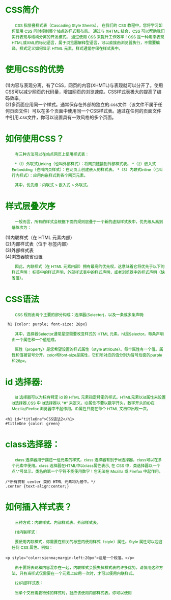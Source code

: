 ## CSS简介

CSS 指层叠样式表（Cascading Style Sheets）。 在我们的 CSS 教程中，您将学习如何使用 CSS 同时控制整个站点的样式和布局。 通过与 XHTML 结合，CSS 可以帮助我们实行表现与结构分离的开发模式。 通过使用 CSS 来提升工作效率！CSS 是一种用来表现HTML或XML的标记语言，属于浏览器解释型语言，可以直接由浏览器执行，不需要编译。样式定义如何显示 HTML 元素。样式通常存储在样式表中。

## 使用CSS的优势

* (1)内容与表现分离，有了CSS，网页的内容(XHMTL)与表现就可以分开了。使用CSS可以减少网页的代码量，增加网页的浏览速度。CSS样式表极大的提高了编码效率。
* (2)多页面应用同一个样式。通常保存在外部的独立的.css文件（该文件不属于任何页面文件）可以在多个页面中使用同一个CSS样式表。通过在任何的页面文件中引用.css文件，你可以设置具有一致风格的多个页面。

## 如何使用CSS？

有三种方法可以在站点网页上使用样式表：

*（1）外联式Linking（也叫外部样式）：将网页链接到外部样式表。
*（2）嵌入式Embedding（也叫内页样式）：在网页上创建嵌入的样式表。
*（3）内联式Inline（也叫行内样式）：应用内嵌样式到各个网页元素。

其中，优先级：内联式 > 嵌入式 > 外联式。

## 样式层叠次序

一般而言，所有的样式会根据下面的规则层叠于一个新的虚拟样式表中，优先级从高到低依次为：

* (1)内联样式（在 HTML 元素内部）
* (2)内部样式表（位于 <head> 标签内部）
* (3)外部样式表
* (4)浏览器缺省设置

因此，内联样式（在 HTML 元素内部）拥有最高的优先权，这意味着它将优先于以下的样式声明：<head> 标签中的样式声明，外部样式表中的样式声明，或者浏览器中的样式声明（缺省值）。
  
## CSS语法

CSS 规则由两个主要的部分构成：选择器(Selector)，以及一条或多条声明:

```       
 h1 {color: purple; font-size: 28px}
```

其中，选择器Selector通常是您需要改变样式的 HTML 元素。h1是Selector。每条声明由一个属性和一个值组成。

属性（property）是您希望设置的样式属性（style attribute）。每个属性有一个值。属性和值被冒号分开。color和font-size是属性，它们所对应的值分别为冒号后面的purple和28px。


## id 选择器:
        
id 选择器可以为标有特定 id 的 HTML 元素指定特定的样式。HTML元素以id属性来设置id选择器,CSS 中 id选择器以 "#" 来定义。ID属性不要以数字开头，数字开头的ID在 Mozilla/Firefox 浏览器中不起作用。ID属性只能在每个 HTML 文档中出现一次。

```
<h1 id="titleOne">CSS语法2</h1>
#titleOne {color: green}
```

## class选择器：
        
 class 选择器用于描述一组元素的样式，class 选择器有别于id选择器，class可以在多个元素中使用。class 选择器在HTML中以class属性表示, 在 CSS 中，类选择器以一个点"."号显示。类名的第一个字符不能使用数字！它无法在 Mozilla 或 Firefox 中起作用。
 
 ```
 /*所有拥有 center 类的 HTML 元素均为居中。*/
.center {text-align:center;}
```
 
 ## 如何插入样式表？
 
 三种方式：内联样式、内部样式表、外部样式表。

(1)内联样式：

要使用内联样式，你需要在相关的标签内使用样式（style）属性。Style 属性可以包含任何 CSS 属性。例如：

```
<p style="color:sienna;margin-left:20px">这是一个段落。</p>
```
        
由于要将表现和内容混杂在一起，内联样式会损失掉样式表的许多优势。请慎用这种方法，只有当样式仅需要在一个元素上应用一次时，才可以使用内联样式。

(2)内部样式表：

当单个文档需要特殊的样式时，就应该使用内部样式表。你可以使用 <style> 标签在文档头部定义内部样式表。

(3)外部样式表：

当样式需要应用于很多页面时，外部样式表将是理想的选择。在使用外部样式表的情况下，你可以通过改变一个文件来改变整个站点的外观。每个页面使用 标签链接到样式表。 标签在（文档的）头部。如：

```
<head> <link rel="stylesheet" type="text/css" href="mystyle.css"> </head>
```

浏览器会从文件 mystyle.css 中读到样式声明，并根据它来格式文档。外部样式表可以在任何文本编辑器中进行编辑。
 
文件不能包含任何的 html 标签。样式表应该以 .css 扩展名进行保存。例如：

```
hr {color:sienna;}
p {margin-left:20px;}
body {background-image:url(/images/back40.gif);}
```
            
【注意】不要在属性值与单位之间留有空格。假如你使用 "margin-left: 20 px" 而不是 "margin-left: 20px" ，它仅在 IE 6 中有效，但是在 Mozilla/Firefox 或 Netscape 中却无法正常工作。
 
 
## 多重样式将层叠为一个

样式表允许以多种方式规定样式信息。样式可以规定在单个的 HTML 元素中，在 HTML 页的头元素中，或在一个外部的 CSS 文件中。甚至可以在同一个 HTML 文档内部引用多个外部样式表。

(1)层叠次序：
    
一般而言，所有的样式会根据下面的规则层叠于一个新的虚拟样式表中，优先级从高到低依次为：
        
  * (1)内联样式（在 HTML 元素内部）
  * (2)内部样式表（位于 <head> 标签内部）
  * (3)外部样式表
  * (4)浏览器缺省设置
       
  因此，内联样式（在 HTML 元素内部）拥有最高的优先权，这意味着它将优先于以下的样式声明：<head> 标签中的样式声明，外部样式表中的样式声明，或者浏览器中的样式声明（缺省值）。如果你使用了外部文件的样式在内部样式中也定义了该样式，则内部样式表会取代外部文件的样式。

 (2)多重样式优先级深入理解：
    
  多重样式优先级顺序：下列是一份优先级逐级增加的选择器列表，其中数字 7 拥有最高的优先权：
        
  * 1.通用选择器（*）
  * 2.元素(类型)选择器
  * 3.类选择器
  * 4.属性选择器
  * 5.伪类
  * 6.ID 选择器
  * 7.内联样式

    【注意】!important 规则例外。当 !important 规则被应用在一个样式声明中时，该样式声明会覆盖CSS中任何其他的声明，无论它处在声明列表中的哪里。尽管如此，!important规则还是与优先级毫无关系。使用 !important 不是一个好习惯，因为它改变了你样式表本来的级联规则，从而使其难以调试。
    
【总结】要优化考虑使用样式规则的优先级来解决问题而不是 !important；只在需要覆盖全站或外部 css（例如引用的 ExtJs 或者 YUI ）的特定页面中使用 !important；永远不要在全站范围的 css 上使用 !important；永远不要在你的插件中使用 !important。

(3)权重计算：内联样式表的权值最高 1000；ID 选择器的权值为 100；Class 类选择器的权值为 10；HTML 标签选择器的权值为 1。

(4)CSS 优先级法则：
    
 * A 选择器都有一个权值，权值越大越优先；
 * B 当权值相等时，后出现的样式表设置要优于先出现的样式表设置；
 * C 创作者的规则高于浏览者：即网页编写者设置的CSS 样式的优先权高于浏览器所设置的样式；
 * D 继承的CSS 样式不如后来指定的CSS 样式；
 * E 在同一组属性设置中标有"!important"规则的优先级最大；
       
## CSS Backgrounds(背景):

CSS 背景属性用于定义HTML元素的背景。CSS 属性定义背景效果：

* background               简写属性，作用是将背景属性设置在一个声明中。
* background-color         设置元素的背景颜色。
* background-image         把图像设置为背景。
* background-repeat        设置背景图像是否及如何重复。
* background-attachment    背景图像是否固定或者随着页面的其余部分滚动。
* background-position      设置背景图像的起始位置。

(1)背景颜色background-color:

background-color 属性定义了元素的背景颜色。页面的背景颜色使用在body的选择器中。background-color 不能继承，其默认值是 transparent。如果一个元素没有指定背景色，那么背景就是透明的，这样其父元素的背景才可见。

(2)背景图像background-image:

background-image 属性描述了元素的背景图像.默认情况下，背景图像进行平铺重复显示，以覆盖整个元素实体.

```
body {background-image:url('paper.gif');}
```

(3)背景图像 - 水平或垂直平铺background-repeat

如果需要在HTML页面上对背景图像进行平铺，可以使用 background-repeat 属性。默认情况下background-image 属性会在页面的水平或者垂直方向平铺。为了让页面排版更加合理，不影响文本的阅读，我们可以改变图像的位置。可以利用 background-position 属性改变图像在背景中的位置。

为 background-position 属性提供值的方法有很多。首先，可以使用一些关键字：top、bottom、left、right和 center；其次，可以使用长度值，如 100px 或 5cm；最后也可以使用百分数值。不同类型的值对于背景图像的放置稍有差异。

如果设置值为 50px 100px，图像的左上角将在元素内边距区左上角向右 50 像素、向下 100 像素的位置上。
       
```
{
  background-color: black;
  background-image: url("imagesFile/RedPacketListImg.jpg");
  background-repeat: no-repeat;
  background-position: 20px -200px;

  background: black url("imagesFile/RedPacketListImg.jpg") no-repeat top right;
}
```
 ## CSS 文本属性
 
 (1)CSS Text文本格式：
 
  通过CSS的Text属性，你可以改变页面中文本的颜色、字符间距、对齐文本、装饰文本、对文本进行缩进等。

 (2)Text Color：颜色属性被用来设置文字的颜色。对于W3C标准的CSS：如果你定义了颜色属性，你还必须定义背景色属性。

 (3)文本的对齐方式：
 
 文本排列属性是用来设置文本的水平对齐方式。文本可居中或对齐到左或右,两端对齐.当text-align设置为"justify"，每一行被展开为宽度相等，左，右外边距是对齐（如杂志和报纸）。如果想把一个行内元素的第一行“缩进”，可以用左内边距或外边距创造这种效果。

(4)文本修饰
      
 text-decoration 属性用来设置或删除文本的装饰。从设计的角度看 text-decoration属性主要是用来删除链接的下划线。
        
```
 a {text-decoration:none;}//去掉链接的下划线。
```

 (5)文本转换
        
 文本转换属性是用来指定在一个文本中的大写和小写字母。可用于所有字句变成大写或小写字母，或每个单词的首字母大写。

 (6)文本缩进
        
 文本缩进属性是用来指定文本的第一行的缩进。CSS 提供了 text-indent 属性，该属性可以方便地实现文本缩进。通过使用text-indent 属性，所有元素的第一行都可以缩进一个给定的长度。

 (7)文本间隔
        
 word-spacing 属性可以改变字（单词）之间的标准间隔。其默认值 normal 与设置值为 0 是一样的。

 (8)CSS所有文本属性：
 
  * color           设置文本颜色
  * direction       设置文本方向
  * letter-spacing  设置字符间距
  * line-height     设置行高
  * text-align      对齐元素中的文本
  * text-decoration 向文本添加修饰
  * text-indent     缩进元素中文本的首行
  * text-shadow     设置文本阴影
  * text-transform  控制元素中的字母
  * unicode-bidi    设置或返回文本是否被重写
  * vertical-align  设置元素的垂直对齐
  * white-space     设置元素中空白的处理方式
  * word-spacing    设置字间距
  
  ```
  h1 {
    text-align: center;
    text-decoration: underline
}
p {
    text-indent: 10px
}
p.date {
    text-align: right
}
/*
text-indent 首行缩进
line-height 行间距
*/
p.main {
    text-align: justify;
    text-indent: 2em;
    line-height: 2em;
    /*word-spacing: 10px;*/
    /*设置字体加粗(bold)、变细(lighter)、正常(normal)，也可以设置数字）*/
    font-weight: normal;
}
p.main {
    text-transform: uppercase;
    font-family: serif, Times, "Times New Roman";
    font-style: italic;
}
```
 
## CSS Fonts(字体)：

CSS字体属性定义字体，加粗，大小，文字样式。在计算机屏幕上，sans-serif字体被认为是比serif字体容易阅读。

1.CSS字型：

在CSS中，有两种类型的字体系列名称：

* (1)通用字体系列 - 拥有相似外观的字体系统组合（如 "Serif" 或 "Monospace"）。
* (2)特定字体系列 - 一个特定的字体系列（如 "Times" 或 "Courier"）。

除了各种特定的字体系列外，CSS 定义了 5 种通用字体系列：

 * Serif 字体
 * Sans-serif 字体
 * Monospace 字体
 * Cursive 字体
 * Fantasy 字体

2.字体系列：

  font-family 属性设置文本的字体系列。font-family 属性应该设置几个字体名称作为一种"后备"机制，如果浏览器不支持第一种字体，它将尝试下一种字体。以确保浏览器/操作系统之间的最大兼容性。
    
  如果字体系列的名称超过一个字，它必须用引号，如Font Family："宋体"。多个字体系列是用一个逗号分隔指明。
  
  ```
  p{font-family:"Times New Roman", Times, serif;}
  ```

3.字体样式：

  主要是用于指定斜体文字的字体样式属性。这个属性有三个值：
  
  * normal(正常)          - 正常显示文本
  * italic(斜体)          - 以斜体字显示的文字
  * oblique(倾斜的文字)    - 文字向一边倾斜（和斜体非常类似，但不太支持）

  italic 和 oblique 的区别:
  
斜体（italic）是一种简单的字体风格，对每个字母的结构有一些小改动，来反映变化的外观。倾斜（oblique）文本是正常竖直文本的一个倾斜版本。通常情况下，italic 和 oblique 文本在 web 浏览器中看上去完全一样。
  

4.字体大小:

font-size 属性设置文本的大小。能否管理文字的大小，在网页设计中是非常重要的。但是，你不能通过调整字体大小使段落看上去像标题，或者使标题看上去像段落。请务必使用正确的HTML标签，比如h1 - h6元素用来表示标题和p元素用来表示段落。字体大小的值可以是绝对或相对的大小。

* 绝对大小：设置一个指定大小的文本，不允许用户在所有浏览器中改变文本大小，确定了输出的物理尺寸时绝对大小很有用

* 相对大小：相对于周围的元素来设置大小，允许用户在浏览器中改变文字大小。

如果你不指定一个字体的大小，默认大小和普通文本段落一样，是16像素（16px=1em）。


5.设置字体大小像素：

设置文字的大小与像素，让您完全控制文字大小。如：

```
    h1 {font-size:40px;}
    h2 {font-size:30px;}
    p {font-size:14px;}
```

上面的例子可以在 Internet Explorer 9, Firefox, Chrome, Opera, 和 Safari 调整文本大小。以上实例不能在IE9以前的版本运行。虽然可以通过浏览器的缩放工具调整文本大小，但是，这种调整是整个页面，而不仅仅是文本。

6.用em来设置字体大小：

为了避免Internet Explorer 中无法调整文本的问题，许多开发者使用 em 单位代替像素。1em和当前字体大小相等。在浏览器中默认的文字大小是16px。因此，1em的默认大小是16px。可以通过下面这个公式将像素转换为em：px/16=em。

【注意】16 等于父元素的默认字体大小，假设父元素的 font-size 为 30px，那么公式需改为：pixels/30=em。

7.使用百分比和EM组合:

在所有浏览器的解决方案中，设置 <body>元素的默认字体大小的是百分比。
  
```
body {font-size:100%;}
h1 {font-size:2.5em;}
h2 {font-size:1.875em;}
p {font-size:0.875em;}
```

8.所有CSS字体属性：

```
font            在一个声明中设置所有的字体属性
font-family     指定文本的字体系列
font-size       指定文本的字体大小
font-style      指定文本的字体样式
font-variant    以小型大写字体或者正常字体显示文本
font-weight     指定字体的粗细。
```

## DTD概念：

  DTD= Document Type Definition，文档类型声明。DTD作用是：它定义以哪种标准解析document，确保document在不同的浏览器中以相同的方式被解析。

  HTML5 不基于 SGML，所以不需要引用 DTD。

  三种DTD类型的作用说明：
  
  * Strict : 干净的标记，免于表现层的混乱，与层叠样式表（CSS）配合使用。
  * Transitional :包含 W3C 所期望移入样式表的呈现属性和元素。使用不支持层叠样式表（CSS）的浏览器时使用。
  * Frameset : 应当被用于带有框架的文档。除 frameset 元素取代了 body 元素之外，Frameset等同于 Transitional。
  
## CSS链接：

不同的链接可以有不同的样式。

1.链接样式

链接的样式，可以用任何CSS属性（如颜色，字体，背景等）。这四个链接状态是：

   * a:link - 正常，未访问过的链接
   * a:visited - 用户已访问过的链接
   * a:hover - 当用户鼠标放在链接上时
   * a:active - 链接被点击的那一刻

当设置为若干链路状态的样式，也有一些顺序规则：a:hover 必须跟在 a:link 和 a:visited后面。a:active 必须跟在 a:hover后面。

2.常见的链接样式

根据上述链接的颜色变化的例子，看它是在什么状态。让我们通过一些其他常见的方式转到链接样式。

文本修饰：text-decoration 属性主要用于删除链接中的下划线。

背景颜色：背景颜色属性指定链接背景色。

```
a:link {background-color:#B2FF99; text-decoration:none;}
a:visited {background-color:#FFFF85; text-decoration:none;}
a:hover {background-color:#FF704D; text-decoration:underline;}
a:active {background-color:#FF704D; text-decoration:underline;}

a.one:link {color:#ff0000;}
a.one:visited {color:#0000ff;}
a.one:hover {color:#ffcc00;}

a.two:link {color:#ff0000;}
a.two:visited {color:#0000ff;}
a.two:hover {font-size:150%;}

a.three:link {color:#ff0000;}
a.three:visited {color:#0000ff;}
a.three:hover {background:#66ff66;}

a.four:link {color:#ff0000;}
a.four:visited {color:#0000ff;}
a.four:hover {font-family:monospace;}

a.five:link {color:#ff0000;text-decoration:none;}
a.five:visited {color:#0000ff;text-decoration:none;}
a.five:hover {text-decoration:underline;}
```
## CSS列表样式(ul和ol):

在HTML中，有两种类型的HTML列表：

  * (1)无序列表 - 列表项标记用特殊图形（如小黑点、小方框等）
  * (2)有序列表 - 列表项的标记有数字或字母
  
  使用CSS，可以列出进一步的样式，并可用图像作列表项标记。

  1.不同的列表项标记:
  
  list-style-type属性指定列表项标记的类型。下列是对list-style-type属性的常见属性值的描述：
  
  * none：不使用项目符号
  * disc：实心圆
  * circle：空心圆
  * square：实心方块
  * demical：阿拉伯数字
  * lower-alpha：小写英文字母
  * upper-alpha：大写英文字母
  * lower-roman：小写罗马数字
  * upper-roman：大写罗马数字

  2.作为列表项标记的图像：
  
  要指定列表项标记的图像，使用列表样式图像属性list-style-image。如果你想在所有的浏览器放置同样的形象标志，就应使用浏览器兼容性解决方案。

  3.浏览器兼容性解决方案：list-style-type,padding,margin,background-image,background-repeat,background-position,padding-left

  4.列表-缩写属性
  
  在单个属性中可以指定所有的列表属性。这就是所谓的缩写属性。如果使用缩写属性值的顺序是：
  
  * (1)list-style-type
  * (2)list-style-position (有关说明，请参见下面的CSS属性表)
  * (3)list-style-image
      
  如果上述值丢失一个，其余仍在指定的顺序，就没关系。

  5.所有CSS列表属性：

  * list-style              简写属性。用于把所有用于列表的属性设置于一个声明中
  * list-style-image        将图象设置为列表项标志
  * list-style-position     设置列表中列表项标志的位置
  * list-style-type         设置列表项标志的类型 

  
```
<p>无序列表实例</p>
<ul class="a">
    <li>Coffee</li>
    <li>Tea</li>
    <li>CocaCola</li>
</ul>

<ul class="b">
    <li>Coffee</li>
    <li>Tea</li>
    <li>CocaCola</li>
</ul>

<p>有序列表实例</p>
<ol class="c">
    <li>Coffee</li>
    <li>Tea</li>
    <li>CocaCola</li>
</ol>

<ol class="d">
    <li>Coffee</li>
    <li>Tea</li>
    <li>CocaCola</li>
</ol>

ul.a {list-style-type: circle}
ul.b {list-style-type: square}
ol.c {list-style-type: upper-roman}
ol.d {list-style-type: lower-alpha}
/*设置列表样式类型为没有列表项标记,设置填充和边距0px（浏览器兼容性）*/
ul {
    list-style-image: url("imagesFile/share_wechat.png");
    list-style-type:none;
    padding:0px;
    margin:0px;
}
```

ul中所有li:设置图像的URL，并设置它只显示一次（无重复）,您需要的定位图像位置（左0px和上下5px）用padding-left属性把文本置于列表中

```
ul li {
    background-image:url("imagesFile/share_wechat.png");
    background-repeat:no-repeat;
    background-position:0px 5px;
    padding-left:14px;
}
```

## Table表格

1.表格边框:指定CSS表格边框，使用border属性。

2.折叠边框:border-collapse 属性设置表格的边框是否被折叠成一个单一的边框或隔开。

3.表格宽度:定义表格的宽度

4.表格高度:定义表格的高度

5.表格文字对齐:表格中的文本对齐和垂直对齐属性。

  * text-align属性设置水平对齐方式，像左，右，或中心。
  * vertical-align垂直对齐属性设置垂直对齐
  
6.表格填充：如果在表的内容中控制空格之间的边框，应使用td和th元素的填充属性。
```
  td { padding:15px; }
```

7.表格颜色：
```
table, th, td{border: 1px solid green;}
```

```
<table>
    <caption>Table 1.1</caption>
    <tr>
        <th>Firstname</th>
        <th>Lastname</th>
    </tr>
    <tr>
        <td>Peter</td>
        <td>Jack</td>
    </tr>
    <tr>
        <td>Rose</td>
        <td>Lois</td>
    </tr>
</table>

//CSS文件中
table, th, td {
    /*例子中的表格有双边框。这是因为表和th/ td元素有独立的边界。*/
    border: 1px solid green;
}
table {
    /*border-collapse 属性设置表格的边框是否被折叠成一个单一的边框或隔开*/
    border-collapse: collapse;
    width: 100%;
}
th {
    /*height: 50px;*/
    background-color: darkgreen;
    color: white;
}
td {
    /*水平对齐方式*/
    text-align: center;
    /*垂直对齐方式*/
    vertical-align: middle;
    /*height: 100px;*/
    /*设置表格填充*/
    padding: 15px;
}
```

国家列表示例：

```
<table id="customers">
    <caption>Table 1.2</caption>
    <tr>
        <th>Company</th>
        <th>Contact</th>
        <th>Country</th>
    </tr>
    <tr>
        <td>Alfreds Futterkiste</td>
        <td>Maria Anders</td>
        <td>Germany</td>
    </tr>
    <tr class="alt">
        <td>Berglunds snabbköp</td>
        <td>Christina Berglund</td>
        <td>Sweden</td>
    </tr>
    <tr>
        <td>Centro comercial Moctezuma</td>
        <td>Francisco Chang</td>
        <td>Mexico</td>
    </tr>
    <tr class="alt">
        <td>Ernst Handel</td>
        <td>Roland Mendel</td>
        <td>Austria</td>
    </tr>
    <tr>
        <td>Island Trading</td>
        <td>Helen Bennett</td>
        <td>UK</td>
    </tr>
    <tr class="alt">
        <td>Königlich Essen</td>
        <td>Philip Cramer</td>
        <td>Germany</td>
    </tr>
    <tr>
        <td>Laughing Bacchus Winecellars</td>
        <td>Yoshi Tannamuri</td>
        <td>Canada</td>
    </tr>
    <tr class="alt">
        <td>Magazzini Alimentari Riuniti</td>
        <td>Giovanni Rovelli</td>
        <td>Italy</td>
    </tr>
    <tr>
        <td>North/South</td>
        <td>Simon Crowther</td>
        <td>UK</td>
    </tr>
    <tr class="alt">
        <td>Paris spécialités</td>
        <td>Marie Bertrand</td>
        <td>France</td>
    </tr>
</table>
//CSS文件
/*国家列表*/
#customers
{
    font-family:"Trebuchet MS", Arial, Helvetica, sans-serif;
    width:100%;
    border-collapse:collapse;
}
#customers td, #customers th
{
    font-size:1em;
    border:1px solid #98bf21;
    padding:3px 7px 2px 7px;
}
#customers th
{
    font-size:1.1em;
    text-align:left;
    padding-top:5px;
    padding-bottom:4px;
    background-color:#A7C942;
    color:#ffffff;
}
#customers tr.alt td
{
    color:#000000;
    background-color:#EAF2D3;
}
caption
{
    /*设置表格标题位置*/
    caption-side: bottom;
}
```

## CSS盒子模型（Box Model）：

所有HTML元素可以看作盒子，在CSS中，"box model"这一术语是用来设计和布局时使用。CSS盒模型本质上是一个盒子，封装周围的HTML元素，它包括：边距，边框，填充，和实际内容。盒模型允许我们在其它元素和周围元素边框之间的空间放置元素。

在页面设计中有4个常见属性：content（内容）、padding（内边距）、border（边框）和margin（外边距），我们把这4部分转化成日常生活的盒子来理解，所以称为盒子模型。

盒子模型结构：

* Margin（外边距） - 清除边框区域。Margin没有背景颜色，它是完全透明。
* Border（边框） - 边框周围的填充和内容。边框是受到盒子的背景颜色影响。
* Padding（内边距） - 清除内容周围的区域。会受到框中填充的背景颜色影响。
* Content（内容） - 盒子的内容，显示文本和图像。

为了在所有浏览器中的元素的宽度和高度设置正确的话，你需要知道的盒模型是如何工作的。在盒模型中，外边距可以是负值，而且在很多情况下都要使用负值的外边距。

一个盒子实际所占有的宽度（或高度）是由“内容+内边距+边框+外边距”组成的。

在网页设计中，content常指文字、图片等元素，但是也可以是小盒子（DIV嵌套），padding只有宽度属性，可以理解为真实盒子中抗震辅料的厚度，而border有大小和颜色之分，又可以理解为真实盒子的厚度以及这个盒子的颜色或材料，margin就是该盒子与其他东西要保留多大距离。

在CSS中可以通过设置width和height的值来控制内容所占矩形的大小，并且对于任何一个盒子，都可以分别设定4条边各自的border、padding和margin。因此只要利用好这些属性，就能够实现各种各样的排版效果。

[CSS盒子模型科普](https://www.w3cschool.cn/css_series/css_series-6tza24q1.html)

## CSS Border（边框）：
    
CSS 边框 (border) 可以是围绕元素内容和内边距的一条或多条线，对于这些线条，您可以自定义它们的样式、宽度以及颜色。使用CSS边框属性，我们可以创建出比HTML中更加优秀的效果。

1.边框样式：

边框样式属性指定要显示什么样的边界。border-style属性用来定义边框的样式。border-style 值包括以下几种:

* (1)none: 默认无边框
* (2)dotted: 定义一个点线框
* (3)dashed: 定义一个虚线框
* (4)solid: 定义实线边界
* (5)double: 定义两个边界。 两个边界的宽度和border-width的值相同
* (6)groove: 定义3D沟槽边界。效果取决于边界的颜色值
* (7)ridge: 定义3D脊边界。效果取决于边界的颜色值
* (8)inset:定义一个3D的嵌入边框。效果取决于边界的颜色值
* (9)outset: 定义一个3D突出边框。 效果取决于边界的颜色值

2.边框宽度:

可以通过 border-width 属性为边框指定宽度。为边框指定宽度有两种方法：可以指定长度值，比如 2px 或 0.1em；或者使用 3 个关键字之一，它们分别是 thin 、medium（默认值） 和 thick。

【注意】CSS 没有定义 3 个关键字的具体宽度，所以一个用户代理可能把 thin(细) 、medium(默认) 和 thick(粗) 分别设置为等于 5px、3px 和 2px，而另一个用户代理则分别设置为 3px、2px 和 1px。

3.边框颜色：

border-color属性用于设置边框的颜色，它一次可以接受最多 4 个颜色值。可以设置的颜色。【注意】border-color单独使用是不起作用的，必须得先使用border-style来设置边框样式。

4.边框-单独设置各边：

在CSS中，可以指定不同的侧面不同的边框。border-style属性可以有1-4个值：

* (1)border-style:dotted solid double dashed;表示上边框是 dotted,右边框是 solid,底边框是 double,左边框是 dashed
* (2)border-style:dotted solid double;表示上边框是 dotted,左、右边框是 solid,底边框是 double
* (3)border-style:dotted solid;表示上、底边框是 dotted,左、右边框是 solid
* (4)border-style:dotted;表示四面边框是 dotted。

5.透明边框

CSS2 引入了边框颜色值 transparent，这个值用于创建有宽度的不可见边框。利用 transparent，使用边框就像是额外的内边距一样；此外还有一个好处，就是能在你需要的时候使其可见。这种透明边框相当于内边距，因为元素的背景会延伸到边框区域（如果有可见背景的话）。

6.CSS边框属性总结：

* border              简写属性，用于把针对四个边的属性设置在一个声明。
* border-style        用于设置元素所有边框的样式，或者单独地为各边设置边框样式。
* border-width        简写属性，用于为元素的所有边框设置宽度，或者单独地为各边边框设置宽度。
* border-color        简写属性，设置元素的所有边框中可见部分的颜色，或为 4 个边分别设置颜色。
* border-bottom       简写属性，用于把下边框的所有属性设置到一个声明中。
* border-bottom-color 设置元素的下边框的颜色。
* border-bottom-style 设置元素的下边框的样式。
* border-bottom-width 设置元素的下边框的宽度。
* border-left         简写属性，用于把左边框的所有属性设置到一个声明中。
* border-left-color   设置元素的左边框的颜色。
* border-left-style   设置元素的左边框的样式。
* border-left-width   设置元素的左边框的宽度。
* border-right        简写属性，用于把右边框的所有属性设置到一个声明中。
* border-right-color  设置元素的右边框的颜色。
* border-right-style  设置元素的右边框的样式
* border-right-width  设置元素的右边框的宽度
* border-top          简写属性，用于把上边框的所有属性设置到一个声明中。
* border-top-color    设置元素的上边框的颜色。
* border-top-style    设置元素的上边框的样式。
* border-top-width    设置元素的上边框的宽度。

```
<p class="none">No border.</p>
<p class="dotted">A dotted border.</p>
<p class="dashed">A dashed border.</p>
<p class="solid">A solid border.</p>
<p class="double">A double border.</p>
<p class="groove">A groove border.</p>
<p class="ridge">A ridge border.</p>
<p class="inset">An inset border.</p>
<p class="outset">An outset border.</p>
<p class="hidden">A hidden border.</p>

//CSS文件
p.none {border-style:none;}
p.dotted {border-style:dotted;}
p.dashed {border-style:dashed; border-color: green; border-width: 5px}
p.solid {border-style:solid; border-width: thick}
p.double {border-style:double;}
p.groove {border-style:groove;}
p.ridge {border-style:ridge;}
p.inset {border-style:inset;}
p.outset {border-style:outset;}
p.hidden {border-style:hidden;}
/*边框-简写属性*/
p.solid {border: 10px solid #ff0000}
/*指定不同的侧面不同的边框*/
p.solid
{
    border-top-style: dotted;
    border-right-style: solid;
    border-bottom-style: dotted;
    border-left-style: solid;
}
```

## CSS轮廓(outline)属性

轮廓（outline）是绘制于元素周围的一条线，位于边框边缘的外围，可起到突出元素的作用。轮廓（outline）属性指定了样式，颜色和外边框的宽度。轮廓（outline）属性的位置让它不像边框那样参与到文档流中，因此轮廓出现或消失时不会影响文档流，即不会导致文档的重新显示。

outline用于一个声明中设置所有轮廓属性。包括outline-color、outline-style、outline-width、inherit。

outline-style用于设置轮廓的样式。包括none、dotted、dashed、solid、double、groove、ridge、inset、outset、inherit。

outline-width用于设置轮廓的宽度。包括thin、medium、thick、length、inherit。

outline-color用于设置轮廓的颜色。

```
p {
    border: 1px solid #ff0000;
    outline: green dotted thick;
}
```

## CSS Margin(外边距)

CSS Margin(外边距)属性定义元素周围的空间。CSS Margin属性接受任何长度单位、百分数值甚至负值。margin没有背景颜色，是完全透明的。margin可以单独改变元素的上，下，左，右边距。也可以一次改变所有的属性。

Margin可能的值包括：

* (1)auto：设置浏览器边距。这样做的结果会依赖于浏览器
* (2)length：定义一个固定的margin（使用像素，pt，em等）
* (3)百分比：定义一个使用百分比的边距。

Margin可以使用负值，即重叠的内容。

## CSS Padding（填充）：

CSS Padding（填充）属性定义元素边框与元素内容之间的空间。当元素的 Padding（填充）（内边距）被清除时，所"释放"的区域将会受到元素背景颜色的填充。单独使用填充属性可以改变上下左右的填充。缩写填充属性也可以使用，一旦改变一切都改变。

Padding可能的值包括length和百分比。其中length定义一个固定的填充(像素, pt, em,等)。CSS padding属性的百分比数值是相对于其父元素的 width 计算的，如果改变了父元素的 width，则它们也会改变。

【注意】CSS padding 属性可以使用长度值或百分比值，但与 margin 属性不同，它不允许使用负值。

比如：

```
<div style="width: 200px;">
<p>This paragragh is contained within a DIV that has a width of 200 pixels.</p>
</div>
```

【注意】：上下内边距与左右内边距一致，即上下内边距的百分数会相对于父元素宽度设置，而不是相对于高度。



填充- 单边内边距属性：

在CSS中，它可以指定不同的侧面不同的填充。比如padding-top、padding-bottom、padding-right、padding-left。也可以采用简写属性，比如

```
padding:25px 50px 75px 100px;表示上填充为25px，右填充为50px，下填充为75px，左填充为100px。
padding:25px 50px 75px;表示上填充为25px，左右填充为50px，下填充为75px。
```

## CSS分组

CSS 分组可以将具有相同样式的选择器进行分组，减少代码量。

Grouping Selectors:

在样式表中有很多具有相同样式的元素。为了尽量减少代码，你可以使用分组选择器。每个选择器用逗号分隔。可以对任意多个选择器进行分组，CSS 对此没有任何限制。

```
h1
{
    color:green;
}
h2
{
    color:green;
}
p
{
    color:green;
}
/*以上代码可以通过分组选择器可简化为如下*/
h1, h2, p
{
    color: green;
}
```

## 嵌套选择器

嵌套选择器适用于选择器内部的选择器的样式。下面的例子，为所有p元素指定一个样式，为所有元素指定一个class="marked"的样式，并仅用于class="标记"，类内的p元素指定第三个样式:

```
p
{
    color:blue;
    text-align:center;
}
.marked
{
    background-color:red;
}
.marked p
{
    color:white;
}
p {border-style:none;}
```

## CSS 尺寸 (Dimension)

CSS 尺寸 (Dimension) 属性允许你控制元素的高度和宽度。同样，它允许你增加行间距。

所有CSS Dimension属性包括：

* height          设置元素的高度
* line-height     设置行高
* max-height      设置元素的最大高度
* max-width       设置元素的最大宽度
* min-height      设置元素的最小高度
* min-width       设置元素的最小宽度
* width           设置元素的宽度


## CSS Display(显示) 与 Visibility（可见性）

CSS display 属性和 visibility属性都可以用来隐藏某个元素，但是这两个属性有不同的定义。display属性设置一个元素应如何显示，visibility属性指定一个元素应可见还是隐藏。

1.隐藏元素 - display:none或visibility:hidden：

隐藏一个元素可以通过把display属性设置为"none"，或把visibility属性设置为"hidden"。但是请注意，这两种方法会产生不同的结果。

visibility:hidden可以隐藏某个元素，但隐藏的元素仍需占用与未隐藏之前一样的空间。也就是说，该元素虽然被隐藏了，但仍然会影响布局。display:none可以隐藏某个元素，且隐藏的元素不会占用任何空间。也就是说，该元素不但被隐藏了，而且该元素原本占用的空间也会从页面布局中消失。

```
<h1>This is a visible heading</h1>
<h1 class="hidden">This is a hidden heading</h1>
<p>注意,隐藏标题仍然占用空间.</p>

//CSS
h1.hidden {visibility:hidden;}
```

2.CSS Display - 块和内联元素

块元素是一个元素，占用了全部宽度，在前后都是换行符。块元素的例子：h1元素、p元素、div元素。内联元素只需要必要的宽度，不强制换行。内联元素的例子：span元素、a元素

可以更改内联元素为块元素，反之亦然，可以使页面看起来是以一种特定的方式组合，并仍然遵循web标准。

```
//例1 按照内联元素显示
<ul>
    <li><a href="/html/" target="_blank">HTML</a></li>
    <li><a href="/css/" target="_blank">CSS</a></li>
    <li><a href="/js/" target="_blank">JavaScript</a></li>
    <li><a href="/xml/" target="_blank">XML</a></li>
</ul>

//CSS
li{display:inline}
```

```
//例2 将p元素按照内联元素显示
<p>A display property with a value of "inline" results in</p>
<p>no distance between two elements.</p>
//CSS
p {display:inline;}
```

```
//例3 按照块元素显示
<h2>Nirvana</h2>
<span>Record: MTV Unplugged in New York</span>
<span>Year: 1993</span>
<h2>Radiohead</h2>
<span>Record: OK Computer</span>
<span>Year: 1997</span>

//CSS
/*把span元素作为块元素*/
span {display:block;}
```

## CSS Positioning(定位)

CSS position 属性，允许您将布局的一部分与另一部分重叠，还可以完成多年来通常需要使用多个表格才能完成的任务。CSS定位属性允许你为一个元素定位。它也可以将一个元素放在另一个元素后面，并指定一个元素的内容太大时，应该发生什么。

有四种不同的定位方法：

(1)Static定位，也就是HTML元素的默认值，即没有定位，元素出现在正常的流中。

(2）Fixed定位，元素的位置相对于浏览器窗口是固定位置。即使窗口是滚动的它也不会移动。【注意】Fixed 定位在 IE7 和 IE8 下需要描述 !DOCTYPE 才能支持。Fixed定位使元素的位置与文档流无关，因此不占据空间。Fixed定位的元素和其他元素重叠。

(3)Relative 定位。相对定位元素的定位是相对其正常位置。相对定位元素经常被用来作为绝对定位元素的容器块。

(4)Absolute 定位。绝对定位的元素的位置相对于最近的已定位父元素，如果元素没有已定位的父元素，那么它的位置相对于<html>


**重叠的元素**:

元素的定位与文档流无关，所以它们可以覆盖页面上的其它元素。z-index属性指定了一个元素的堆叠顺序（哪个元素应该放在前面，或后面）。一个元素可以有正数或负数的堆叠顺序。

【注意】具有更高堆叠顺序的元素总是在较低的堆叠顺序元素的前面。如果两个定位元素重叠，没有指定z - index，最后定位在HTML代码中的元素将被显示在最前面。

  
## CSS Float（浮动）：

CSS float 属性定义元素在哪个方向浮动，浮动元素会生成一个块级框，直到该块级框的外边缘碰到包含框或者其他的浮动框为止。CSS 的 Float（浮动），会使元素向左或向右移动，其周围的元素也会重新排列。Float（浮动），往往是用于图像，但它在布局时一样非常有用。


**元素怎样浮动？**

元素的水平方向浮动，意味着元素只能左右移动而不能上下移动。一个浮动元素会尽量向左或向右移动，直到它的外边缘碰到包含框或另一个浮动框的边框为止。浮动元素之后的元素将围绕它，浮动元素之前的元素将不会受到影响。


**彼此相邻的浮动元素：**

如果你把几个浮动的元素放到一起，如果有空间的话，它们将彼此相邻。

**清除浮动：**

元素浮动之后，周围的元素会重新排列，为了避免这种情况，使用 clear 属性。clear 属性指定元素两侧不能出现浮动元素。


```
<h3>图片库</h3>
<p>试着调整窗口,看看当图片没有足够的空间会发生什么。</p>
<br/>
<img class="thumbnail" src="imagesFile/RedPacketListImg.jpg" width="300" height="90">
<img class="thumbnail" src="imagesFile/RedPacketListImg.jpg" width="300" height="80">
<img class="thumbnail" src="imagesFile/RedPacketListImg.jpg" width="300" height="90">
<img class="thumbnail" src="imagesFile/RedPacketListImg.jpg" width="300" height="90">
<h3 class="text_line">第二行</h3>
<img class="thumbnail" src="imagesFile/RedPacketListImg.jpg" width="300" height="90">
<img class="thumbnail" src="imagesFile/RedPacketListImg.jpg" width="300" height="80">
<img class="thumbnail" src="imagesFile/RedPacketListImg.jpg" width="300" height="90">
<img class="thumbnail" src="imagesFile/RedPacketListImg.jpg" width="300" height="90">
//CSS
img
{
    float:right;
}
/*彼此相邻的浮动元素：*/
.thumbnail
{
    float:left;
    width:110px;
    height:90px;
    margin:5px;
}
.text_line
{
    clear:both;
    margin-bottom:2px;
}
```

## CSS 水平对齐(Horizontal Align)

关于 CSS 中元素的水平对齐(Horizontal Align)，你可以使用多种属性来进行设置。

(1)块元素对齐。块元素是一个元素，占用了全宽，前后都是换行符。块元素有h1元素、p元素、div元素。

(2)中心对齐,使用margin属性。块元素可以把左，右页边距设置为"自动"对齐。需要注意的是，在IE8中使用margin:auto属性无法正常工作，除非声明 !DOCTYPE。
IE5中块元素有一个margin处理BUG。为了使上述例子能工作，在IE5中，需要添加一些额外的代码。

```
<div class="center">
    <p>In my younger and more vulnerable years my father gave me some advice that I've been turning over in my mind ever since.</p>
    <p>'Whenever you feel like criticizing anyone,' he told me, 'just remember that all the people in this world haven't had the advantages that you've had.'</p>
</div>
<p><b>注意: </b>使用 margin:auto无法兼容 IE8, 除非!DOCTYPE已经声明.</p>

//CSS
.center
{
    margin:auto;
    /*如果宽度是100％，对齐是没有效果的。*/
    width:70%;
    background-color:#b0e0e6;
}
```

(3)使用position属性设置左，右对齐。元素对齐的方法之一是使用绝对定位。需要注意的是绝对定位与文档流无关，所以它们可以覆盖页面上的其它元素。

```
<div class="right">
    <p>In my younger and more vulnerable years my father gave me some advice that I've been turning over in my mind ever since.</p>
    <p>'Whenever you feel like criticizing anyone,' he told me, 'just remember that all the people in this world haven't had the advantages that you've had.'</p>
</div>
//CSS
{
    position:absolute;
    right:0px;
    width:300px;
    background-color:#b0e0e6;
}
```

(4)使用float属性设置左，右对齐。

```
.right {
    float: right;
    width: 300px;
    background-color: darkseagreen;
}
```

(5)使用Padding设置垂直居中对齐。

```
.center {
    /*简单的设置垂直居中对齐的方式就是头部顶部使用 padding*/
    padding: 70px 0;
    border: 3px solid purple;
    /*如果要水平和垂直都居中，可以使用 padding 和 text-align: center*/
    text-align: center;
}
```

## CSS组合选择符

CSS 组合选择符可以让你直观的明白选择器与选择器之间的关系。组合选择符说明了两个选择器直接的关系。CSS组合选择符包括各种简单选择符的组合方式。在 CSS3 中包含了四种组合方式:

* (1)后代选取器(以空格分隔)：后代选取器匹配所有指定元素的后代元素。
* (2)子元素选择器(以大于号分隔）：与后代选择器相比，子元素选择器（Child selectors）只能选择作为某元素子元素的元素。
* (3)相邻兄弟选择器（以加号分隔）：相邻兄弟选择器（Adjacent sibling selector）可选择紧接在另一元素后的元素，且二者有相同父元素。如果需要选择紧接在另一个元素后的元素，而且二者有相同的父元素，可以使用相邻兄弟选择器（Adjacent sibling selector）。
* (4)普通兄弟选择器（以波浪号分隔）:普通兄弟选择器选取所有指定元素的相邻兄弟元素。

```
<div>
    <p>段落 <i>i</i>。 在 <i>div</i>  中。</p>
    <p>段落 2。 在 <i>div元素</i>  中。</p>
</div>

<p>段落 3。不在 div 中。</p>
<p>段落 4。不在 div 中。</p>
//CSS
/*方式一：后代选取器(以空格分隔)*/
div p {
    background-color: yellow;
}
/*方式二：子元素选择器(以大于号分隔）*/
div>p {
    background-color: #ff0000;
}
/*方式三：相邻兄弟选择器（以加号分隔）*/
div+p {
    background-color:purple;
}
/*方式四：普通兄弟选择器（以波浪号分隔）*/
div~p {
    background-color: cadetblue;
}
```

## CSS伪类：

CSS伪选择器包含伪类(pseudo-classes)和伪元素(pseudo-elements)。伪类是用来添加一些选择器的特殊效果。由于状态的变化是非静态的，所以元素达到一个特定状态时，它可能得到一个伪类的样式；当状态改变时，它又会失去这个样式。由此可以看出，它的功能和class有些类似，但它是基于文档之外的抽象，所以叫伪类。

伪类的语法：

```
selector:pseudo-class {property:value;}
```

anchor伪类：

在CSS定义中，a:hover 必须被置于 a:link 和 a:visited 之后，才是有效的。在 CSS 定义中，a:active 必须被置于 a:hover 之后，才是有效的。伪类的名称不区分大小写。

```
<p><b><a href="https://github.com/baohenglin/HLBlog/blob/master/Articles/CSS%E5%9F%BA%E7%A1%80%E8%AF%AD%E6%B3%95.md" target="_blank">这是一个链接</a></b></p>
<p><b>注意：</b> a:hover <i>必须</i> 在 a:link 和 a:visited 之后，需要严格按顺序才能看到效果。</p>
<p><b>注意：</b> a:active 必须在 a:hover 之后。</p>
//CSS
a:link {color:#FF0000;}    /* unvisited link */
a:visited {color:#00FF00;} /* visited link */
a:hover {color:#FF00FF;}   /* mouse over link */
a:active {color:#0000FF;}  /* selected link */
```

## CSS - :first - child伪类

可以使用 :first-child 伪类来选择元素的第一个子元素。在IE8的之前版本必须声明<!DOCTYPE> ，这样 :first-child 才能生效。

```
/*选择器匹配作为任何元素的第一个子元素的 <p> 元素*/
p:first-child {
    color: cornflowerblue;
}
/*匹配所有<p> 元素中的第一个 <i> 元素*/
p>i:first-child {
    color:  chartreuse;
}
*匹配所有作为第一个子元素的<p> 元素中的所有 <i> 元素*/
p:first-child i {
    color:  chartreuse;
}
```

## CSS - :lang 伪类:

:lang 伪类使你有能力为不同的语言定义特殊的规则。IE8必须声明<!DOCTYPE>才能支持;lang伪类。

```
<p>Some text <q lang="no">A quote in a paragraph</q> Some text.</p>
/*:lang 类为属性值为 no 的q元素定义引号的类型*/
q:lang(no) {
    quotes: "~" "~";
}
```

## CSS伪类/元素汇总：

    选择器                 示例                      示例说明

   * :link                 a:link                    选择所有未访问链接
   * :visited              a:visited                 选择所有访问过的链接
   * :active               a:active                  选择正在活动链接
   * :hover                a:hover                   把鼠标放在链接上的状态
   * :focus                input:focus               选择元素输入后具有焦点
   * :first-letter         p:first-letter            选择每个<p> 元素的第一个字母
   * :first-line           p:first-line              选择每个<p> 元素的第一行
   * :first-child          p:first-child             选择器匹配属于任意元素的第一个子元素的 <p> 元素
   * :before               p:before                  在每个<p>元素之前插入内容
   * :after                p:after                   在每个<p>元素之后插入内容
   * :lang(language)       p:lang(it)                为<p>元素的lang属性选择一个开始值





